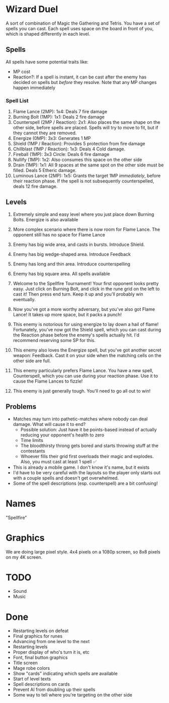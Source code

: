 # Wizard Duel
A sort of combination of Magic the Gathering and Tetris. You have a set of spells you can cast. Each spell uses space on the board in front of you, which is shaped differently in each level.

## Spells
All spells have some potential traits like:
- MP cost
- Reaction?: If a spell is instant, it can be cast after the enemy has decided on spells but _before_ they resolve. Note that any MP changes happen immediately

### Spell List
1. Flame Lance (2MP): 1x4: Deals 7 fire damage
2. Burning Bolt (1MP): 1x1: Deals 2 fire damage
3. Counterspell (2MP / Reaction): 2x1: Also places the same shape on the other side, before spells are placed. Spells will try to move to fit, but if they cannot they are removed.
4. Energize (0MP): 3x3: Generates 1 MP
5. Shield (1MP / Reaction): Provides 5 protection from fire damage
6. Chillblast (1MP / Reaction): 1x3: Deals 4 Cold damage.
7. Fireball (1MP): 3x3 Circle: Deals 6 fire damage
8. Nullify (1MP): 1x2: Also consumes this space on the other side
9. Drain (1MP): 1x1: All 9 spaces at the same spot on the other side must be filled. Deals 5 Etheric damage.
0. Luminous Lance (2MP): 1x5: Grants the target 1MP _immediately_, before their reaction phase. If the spell is not subsequently counterspelled, deals 12 fire damage.

## Levels
1. Extremely simple and easy level where you just place down Burning Bolts. Energize is also available
2. More complex scenario where there is now room for Flame Lance. The opponent still has no space for Flame Lance
3. Enemy has big wide area, and casts in bursts. Introduce Shield.
4. Enemy has big wedge-shaped area. Introduce Feedback
5. Enemy has long and thin area. Introduce counterspelling
6. Enemy has big square area. All spells available

1. Welcome to the Spellfire Tournament! Your first opponent looks pretty easy. Just click on Burning Bolt, and click in the rune grid on the left to cast it! Then press end turn. Keep it up and you'll probably win eventually.
2. Now you've got a more worthy adversary, but you've also got Flame Lance! It takes up more space, but it packs a punch!
3. This enemy is notorious for using energize to lay down a hail of flame! Fortunately, you've now got the Shield spell, which you can cast during the Reaction phase before the enemy's spells actually hit. I'd recommend reserving some SP for this.
4. This enemy also loves the Energize spell, but you've got another secret weapon: Feedback. Cast it on your side when the matching cells on the other side are full.
5. This enemy particularly prefers Flame Lance. You have a new spell, Counterspell, which you can use during your reaction phase. Use it to cause the Flame Lances to fizzle!
6. This enemy is just generally tough. You'll need to go all out to win!

## Problems
- Matches may turn into pathetic-matches where nobody can deal damage. What will cause it to end?
  - Possible solution: Just have it be points-based instead of actually reducing your opponent's health to zero
  - Time limits
  - The bloodthirsty throng gets bored and starts throwing stuff at the contestants
  - Whoever fills their grid first overloads their magic and explodes. Also, you must cast at least 1 spell ✅
- This is already a mobile game. I don't know it's name, but it exists
- I'd have to be very careful with the layouts so the player only starts out with a couple spells and doesn't get overwhelmed.
- Some of the spell descriptions (esp. counterspell) are a bit confusing!

# Names
"Spellfire"

# Graphics
We are doing large pixel style. 4x4 pixels on a 1080p screen, so 8x8 pixels on my 4K screen.

# TODO
- Sound
- Music

# Done
- Restarting levels on defeat
- Final graphics for runes
- Advancing from one level to the next
- Restarting levels
- Proper display of who's turn it is, etc
- Font, final button graphics
- Title screen
- Mage robe colors
- Show "cards" indicating which spells are available
- Start of level texts
- Spell descriptions on cards
- Prevent AI from doubling up their spells
- Some way to tell where you're targeting on the other side